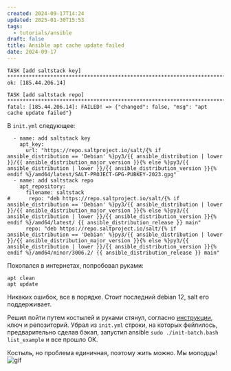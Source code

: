 ```yaml
---
created: 2024-09-17T14:24
updated: 2025-01-30T15:53
tags:
  - tutorials/ansible
draft: false
title: Ansible apt cache update failed
date: 2024-09-17
---
```

```
TASK [add saltstack key] ********************************************************************************
ok: [185.44.206.14]

TASK [add saltstack repo] *******************************************************************************
fatal: [185.44.206.14]: FAILED! => {"changed": false, "msg": "apt cache update failed"}
```

В `init.yml` следующее:
```
  - name: add saltstack key
    apt_key:
      url: "https://repo.saltproject.io/salt/{% if ansible_distribution == 'Debian' %}py3/{{ ansible_distribution | lower }}/{{ ansible_distribution_major_version }}{% else %}py3/{{ ansible_distribution | lower }}/{{ ansible_distribution_version }}{% endif %}/amd64/latest/SALT-PROJECT-GPG-PUBKEY-2023.gpg"
  - name: add saltstack repo
    apt_repository:
      filename: saltstack
#      repo: "deb https://repo.saltproject.io/salt/{% if ansible_distribution == 'Debian' %}py3/{{ ansible_distribution | lower }}/{{ ansible_distribution_major_version }}{% else %}py3/{{ ansible_distribution | lower }}/{{ ansible_distribution_version }}{% endif %}/amd64/latest/ {{ ansible_distribution_release }} main"
      repo: "deb https://repo.saltproject.io/salt/{% if ansible_distribution == 'Debian' %}py3/{{ ansible_distribution | lower }}/{{ ansible_distribution_major_version }}{% else %}py3/{{ ansible_distribution | lower }}/{{ ansible_distribution_version }}{% endif %}/amd64/minor/3006.2/ {{ ansible_distribution_release }} main"
```

Покопался в интернетах, попробовал руками:
```
apt clean
apt update
```
Никаких ошибок, все в порядке. Стоит последний debian 12, salt его поддерживает.

Решил пойти путем костылей и руками стянул, согласно [инструкции](https://docs.saltproject.io/salt/install-guide/en/latest/topics/install-by-operating-system/debian.html#install-salt-on-debian-12-bookworm-amd64), ключ и репозиторий.
Убрал из `init.yml` строки, на которых фейлилось, предварительно сделав бэкап, запустил ansible `sudo ./init-batch.bash list_example` и все прошло ОК.

Костыль, но проблема единичная, поэтому жить можно. Мы молодцы!
![gif](https://media1.giphy.com/media/1xkufRJ16wyov1o5yZ/giphy.gif?cid=16a6abc21yzhy0cb88anrut3qxq3gp86lhqh1ukp0zkorlx0&ep=v1_gifs_search&rid=giphy.gif&ct=g)

